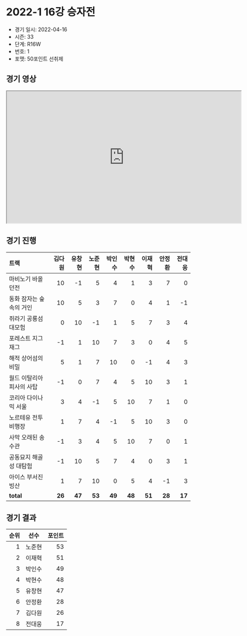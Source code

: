 # 2022-1 16강 승자전

- 경기 일시: 2022-04-16
- 시즌: 33
- 단계: R16W
- 번호: 1
- 포맷: 50포인트 선취제





## 경기 영상
<iframe width="640" height="360"
src="https://www.youtube.com/embed/I5I_uduPk90">
</iframe>

## 경기 진행

| 트랙 | 김다원 | 유창현 | 노준현 | 박인수 | 박현수 | 이재혁 | 안정환 | 전대웅 |
|:---|---:|---:|---:|---:|---:|---:|---:|---:|
| 마비노기 바올 던전 | 10 | -1 | 5 | 4 | 1 | 3 | 7 | 0 |
| 동화 잠자는 숲속의 거인 | 10 | 5 | 3 | 7 | 0 | 4 | 1 | -1 |
| 쥐라기 공룡섬 대모험 | 0 | 10 | -1 | 1 | 5 | 7 | 3 | 4 |
| 포레스트 지그재그 | -1 | 1 | 10 | 7 | 3 | 0 | 4 | 5 |
| 해적 상어섬의 비밀 | 5 | 1 | 7 | 10 | 0 | -1 | 4 | 3 |
| 월드 이탈리아 피사의 사탑 | -1 | 0 | 7 | 4 | 5 | 10 | 3 | 1 |
| 코리아 다이나믹 서울 | 3 | 4 | -1 | 5 | 10 | 7 | 1 | 0 |
| 노르테유 전투비행장 | 1 | 7 | 4 | -1 | 5 | 10 | 3 | 0 |
| 사막 오래된 송수관 | -1 | 3 | 4 | 5 | 10 | 7 | 0 | 1 |
| 공동묘지 해골성 대탐험 | -1 | 10 | 5 | 7 | 4 | 0 | 3 | 1 |
| 아이스 부서진 빙산 | 1 | 7 | 10 | 0 | 5 | 4 | -1 | 3 |
| __total__ | __26__ | __47__ | __53__ | __49__ | __48__ | __51__ | __28__ | __17__ |




## 경기 결과

| 순위 | 선수 | 포인트 |
|---:|:---:|---:|
| 1 | 노준현 | 53 |
| 2 | 이재혁 | 51 |
| 3 | 박인수 | 49 |
| 4 | 박현수 | 48 |
| 5 | 유창현 | 47 |
| 6 | 안정환 | 28 |
| 7 | 김다원 | 26 |
| 8 | 전대웅 | 17 |

